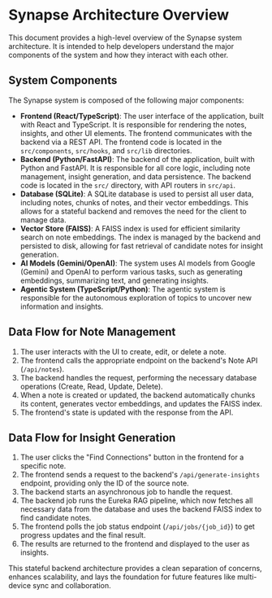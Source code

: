 # Synapse Architecture Overview

This document provides a high-level overview of the Synapse system architecture. It is intended to help developers understand the major components of the system and how they interact with each other.

## System Components

The Synapse system is composed of the following major components:

*   **Frontend (React/TypeScript)**: The user interface of the application, built with React and TypeScript. It is responsible for rendering the notes, insights, and other UI elements. The frontend communicates with the backend via a REST API. The frontend code is located in the `src/components`, `src/hooks`, and `src/lib` directories.
*   **Backend (Python/FastAPI)**: The backend of the application, built with Python and FastAPI. It is responsible for all core logic, including note management, insight generation, and data persistence. The backend code is located in the `src/` directory, with API routers in `src/api`.
*   **Database (SQLite)**: A SQLite database is used to persist all user data, including notes, chunks of notes, and their vector embeddings. This allows for a stateful backend and removes the need for the client to manage data.
*   **Vector Store (FAISS)**: A FAISS index is used for efficient similarity search on note embeddings. The index is managed by the backend and persisted to disk, allowing for fast retrieval of candidate notes for insight generation.
*   **AI Models (Gemini/OpenAI)**: The system uses AI models from Google (Gemini) and OpenAI to perform various tasks, such as generating embeddings, summarizing text, and generating insights.
*   **Agentic System (TypeScript/Python)**: The agentic system is responsible for the autonomous exploration of topics to uncover new information and insights.

## Data Flow for Note Management

1.  The user interacts with the UI to create, edit, or delete a note.
2.  The frontend calls the appropriate endpoint on the backend's Note API (`/api/notes`).
3.  The backend handles the request, performing the necessary database operations (Create, Read, Update, Delete).
4.  When a note is created or updated, the backend automatically chunks its content, generates vector embeddings, and updates the FAISS index.
5.  The frontend's state is updated with the response from the API.

## Data Flow for Insight Generation

1.  The user clicks the "Find Connections" button in the frontend for a specific note.
2.  The frontend sends a request to the backend's `/api/generate-insights` endpoint, providing only the ID of the source note.
3.  The backend starts an asynchronous job to handle the request.
4.  The backend job runs the Eureka RAG pipeline, which now fetches all necessary data from the database and uses the backend FAISS index to find candidate notes.
5.  The frontend polls the job status endpoint (`/api/jobs/{job_id}`) to get progress updates and the final result.
6.  The results are returned to the frontend and displayed to the user as insights.

This stateful backend architecture provides a clean separation of concerns, enhances scalability, and lays the foundation for future features like multi-device sync and collaboration.
